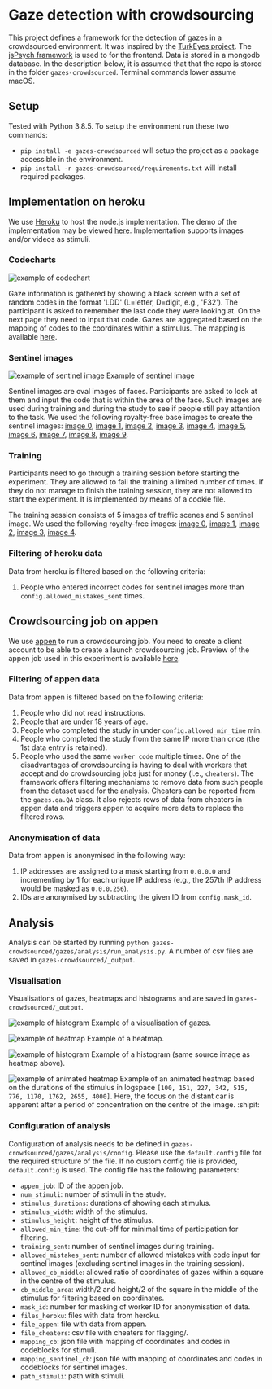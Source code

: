 Gaze detection with crowdsourcing
=======
This project defines a framework for the detection of gazes in a crowdsourced environment. It was inspired by the [TurkEyes project](http://turkeyes.mit.edu). The [jsPsych framework](https://www.jspsych.org/) is used to for the frontend. Data is stored in a mongodb database. In the description below, it is assumed that that the repo is stored in the folder `gazes-crowdsourced`. Terminal commands lower assume macOS.

## Setup
Tested with Python 3.8.5. To setup the environment run these two commands:
- `pip install -e gazes-crowdsourced` will setup the project as a package accessible in the environment.
- `pip install -r gazes-crowdsourced/requirements.txt` will install required packages.

## Implementation on heroku
We use [Heroku](https://www.heroku.com/) to host the node.js implementation. The demo of the implementation may be viewed [here](https://gazes-crowdsourced.herokuapp.com/?debug=1&save_data=0). Implementation supports images and/or videos as stimuli.

### Codecharts
![example of codechart](https://github.com/bazilinskyy/gazes-crowdsourced/blob/master/public/img/codeboard/cb_0.jpg?raw=true)

Gaze information is gathered by showing a black screen with a set of random codes in the format 'LDD' (L=letter, D=digit, e.g., 'F32'). The participant is asked to remember the last code they were looking at. On the next page they need to input that code. Gazes are aggregated based on the mapping of codes to the coordinates within a stimulus. The mapping is available [here](https://github.com/bazilinskyy/gazes-crowdsourced/blob/master/public/img/codeboard/data.json).

### Sentinel images
![example of sentinel image](https://github.com/bazilinskyy/gazes-crowdsourced/blob/master/public/img/sentinel/sentinel_0.jpg?raw=true)
Example of sentinel image

Sentinel images are oval images of faces. Participants are asked to look at them and input the code that is within the area of the face. Such images are used during training and during the study to see if people still pay attention to the task. We used the following royalty-free base images to create the sentinel images: [image 0](https://www.pexels.com/photo/women-s-white-and-black-button-up-collared-shirt-774909), [image 1](https://www.pexels.com/photo/woman-near-house-2804282), [image 2](https://www.pexels.com/photo/woman-standing-near-yellow-petaled-flower-2050994), [image 3](https://www.pexels.com/photo/person-holding-hammer-while-smiling-3267784), [image 4](https://www.pexels.com/photo/photography-of-laughing-guy-1408196), [image 5](https://www.pxfuel.com/en/free-photo-jmdxk), [image 6](https://www.pexels.com/photo/man-in-blue-top-2830332), [image 7](https://www.pexels.com/photo/photo-of-man-wearing-denim-jacket-1599980), [image 8](https://www.pxfuel.com/en/free-photo-eibzf), [image 9](https://www.pxfuel.com/en/free-photo-jrjqb).

### Training
Participants need to go through a training session before starting the experiment. They are allowed to fail the training a limited number of times. If they do not manage to finish the training session, they are not allowed to start the experiment. It is implemented by means of a cookie file.

The training session consists of 5 images of traffic scenes and 5 sentinel image. We used the following royalty-free images: [image 0](https://www.pxfuel.com/en/free-photo-xpoyf), [image 1](https://www.pxfuel.com/en/free-photo-xpoev), [image 2](https://www.pxfuel.com/en/free-photo-xnbzi), [image 3](https://www.pxfuel.com/en/free-photo-emhtx), [image 4](https://www.pxfuel.com/en/free-photo-ebgzh).

### Filtering of heroku data
Data from heroku is filtered based on the following criteria:
1. People who entered incorrect codes for sentinel images more than `config.allowed_mistakes_sent` times.

## Crowdsourcing job on appen
We use [appen](http://appen.com) to run a crowdsourcing job. You need to create a client account to be able to create a launch crowdsourcing job. Preview of the appen job used in this experiment is available [here](https://view.appen.io/channels/cf_internal/jobs/1670895/editor_preview?token=ne2tN-bKLMxl-YCvOGV-YA).

### Filtering of appen data
Data from appen is filtered based on the following criteria:
1. People who did not read instructions.
2. People that are under 18 years of age.
3. People who completed the study in under `config.allowed_min_time` min.
4. People who completed the study from the same IP more than once (the 1st data entry is retained).
5. People who used the same `worker_code` multiple times. One of the disadvantages of crowdsourcing is having to deal with workers that accept and do crowdsourcing jobs just for money (i.e., `cheaters`). The framework offers filtering mechanisms to remove data from such people from the dataset used for the analysis. Cheaters can be reported from the `gazes.qa.QA` class. It also rejects rows of data from cheaters in appen data and triggers appen to acquire more data to replace the filtered rows.

### Anonymisation of data
Data from appen is anonymised in the following way:
1. IP addresses are assigned to a mask starting from `0.0.0.0` and incrementing by 1 for each unique IP address (e.g., the 257th IP address would be masked as `0.0.0.256`).
2. IDs are anonymised by subtracting the given ID from `config.mask_id`.

## Analysis
Analysis can be started by running `python gazes-crowdsourced/gazes/analysis/run_analysis.py`. A number of csv files are saved in `gazes-crowdsourced/_output`.

### Visualisation
Visualisations of gazes, heatmaps and histograms and  are saved in `gazes-crowdsourced/_output`.

![example of histogram](https://github.com/bazilinskyy/gazes-crowdsourced/blob/master/figures/image_86_gazes.jpg?raw=true)
Example of a visualisation of gazes.

![example of heatmap](https://github.com/bazilinskyy/gazes-crowdsourced/blob/master/figures/image_60_kdeplot.jpg?raw=true)
Example of a heatmap.

![example of histogram](https://github.com/bazilinskyy/gazes-crowdsourced/blob/master/figures/image_60_histogram.jpg?raw=true)
Example of a histogram (same source image as heatmap above).

![example of animated heatmap](https://github.com/bazilinskyy/gazes-crowdsourced/blob/master/figures/image_9_animation.gif?raw=true)
Example of an animated heatmap based on the durations of the stimulus in logspace `[100, 151, 227, 342, 515, 776, 1170, 1762, 2655, 4000]`. Here, the focus on the distant car is apparent after a period of concentration on the centre of the image. :shipit:

### Configuration of analysis
Configuration of analysis needs to be defined in `gazes-crowdsourced/gazes/analysis/config`. Please use the `default.config` file for the required structure of the file. If no custom config file is provided, `default.config` is used. The config file has the following parameters:
* `appen_job`: ID of the appen job.
* `num_stimuli`: number of stimuli in the study.
* `stimulus_durations`: durations of showing each stimulus.
* `stimulus_width`: width of the stimulus.
* `stimulus_height`: height of the stimulus.
* `allowed_min_time`: the cut-off for minimal time of participation for filtering.
* `training_sent`: number of sentinel images during training.
* `allowed_mistakes_sent`: number of allowed mistakes with code input for sentinel images (excluding sentinel images in the training session).
* `allowed_cb_middle`: allowed ratio of coordinates of gazes within a square in the centre of the stimulus.
* `cb_middle_area`: width/2 and height/2 of the square in the middle of the stimulus for filtering based on coordinates.
* `mask_id`: number for masking of worker ID for anonymisation of data.
* `files_heroku`: files with data from heroku.
* `file_appen`: file with data from appen.
* `file_cheaters`: csv file with cheaters for flagging/.
* `mapping_cb`: json file with mapping of coordinates and codes in codeblocks for stimuli.
* `mapping_sentinel_cb`: json file with mapping of coordinates and codes in codeblocks for sentinel images.
* `path_stimuli`: path with stimuli.
